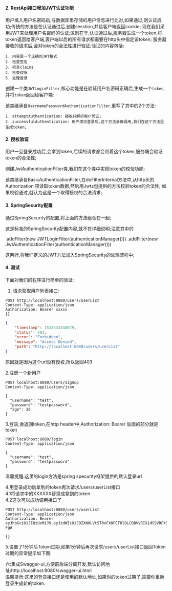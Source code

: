 #### 2. RestApi接口增加JWT认证功能
用户填入用户名密码后,与数据库里存储的用户信息进行比对,如果通过,则认证成功;传统的方法是在认证通过后,创建sesstion,并给客户端返回cookie;
现在我们采用JWT来处理用户名密码的认证;区别在于,认证通过后,服务器生成一个token,将token返回给客户端,客户端以后的所有请求都需要在http头中指定该token;
服务器接收的请求后,会对token的合法性进行验证;验证的内容包括:

    1. 内容是一个正确的JWT格式
    2. 检查签名
    3. 检查claims
    4. 检查权限
    5. 处理登录

创建一个类`JWTLoginFilter`,核心功能是在验证用户名密码正确后,生成一个`token`,并将`token`返回给客户端:

该类继承自`UsernamePasswordAuthenticationFilter`,重写了其中的2个方法:
    
    1. attemptAuthentication: 接收并解析用户凭证;
    2. successfulAuthentication: 用户成功登录后,这个方法会被调用,我们在这个方法里生成token;

#### 2. 授权验证

用户一旦登录成功后,会拿到token,后续的请求都会带着这个token,服务端会验证token的合法性;

创建JwtAuthenticationFilter类,我们在这个类中实现token的校验功能;

该类继承自BasicAuthenticationFilter,在doFilterInternal方法中,从http头的Authorization 项读取token数据,然后用Jwts包提供的方法校验token的合法性;
如果校验通过,就认为这是一个取得授权的合法请求;


#### 3. SpringSecurity配置

通过SpringSecurity的配置,将上面的方法组合在一起;

这是标准的SpringSecurity配置内容,就不在详细说明;注意其中的


.addFilter(new JWTLoginFilter(authenticationManager()))
.addFilter(new JwtAuthenticationFilter(authenticationManager()))

这两行,将我们定义的JWT方法加入SpringSecurity的处理流程中;


#### 4. 测试
下面对我们的程序进行简单的验证: 
1. 请求获取用户列表接口:
```http request
POST http://localhost:8080/users/userList
Content-Type: application/json
Authorization: Bearer xxxxx
{}
```
```json
{
    "timestamp": 1518333248079,
    "status": 403,
    "error": "Forbidden",
    "message": "Access Denied",
    "path": "http://localhost:8080/users/userList"
}
```
原因就是因为这个url没有授权,所以返回403<br/>


2.注册一个新用户<br/>
```http request
POST localhost:8080/users/signup
Content-Type: application/json

{
  "username": "test",
  "password": "testpassword",
  "age": 26
}
```


3.登录,会返回token,在http header中,Authorization: Bearer 后面的部分就是token<br/>
```http request
POST localhost:8080/login
Content-Type: application/json

{
  "username": "test",
  "password": "testpassword"
}
```
温馨提醒:这里的login方法是spring specurity框架提供的默认登录url


4.用登录成功后拿到的token再次请求/users/userList接口<br/>
 4.1将请求中的XXXXXX替换成拿到的token<br/>
 4.2这次可以成功调用接口了<br/>
```http request
POST http://localhost:8080/users/userList
Content-Type: application/json
Authorization: Bearer eyJhbGciOiJIUzUxMiJ9.eyJzdWIiOiJ0ZXN0LVtST0xFX0FETUlOLCBBVVRIX1dSSVRFXSIsImlhdCI6MTU1Mjk1ODM3MiwiZXhwIjoxNTUyOTU4OTcyfQ.GfRllqynWKoBRqE421qVKoblYmIBoSYmv_7uVBoSqIFjHzPQwljxiNOOfS9fhmTdE43PLDz4g6PynE8uIF-FgA

{}
```
5.设置了1分钟后Token过期,如果1分钟后再次请求/users/userList接口返回Token过期的异常提示如下图:<br/>

六:集成Swagger-ui,方便前后端分离开发,默认访问地址:http://localhost:8080/swagger-ui.html <br/>
温馨提示:这里的登录接口还是使用的默认地址,如果你的token过期了,需要你重新登录生成新的token.<br/>